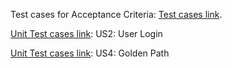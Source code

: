 Test cases for Acceptance Criteria: [Test cases link](https://docs.google.com/presentation/d/1Juyp_n4cJDdD_f9z0WVZCuc-fYmfjX2G76dp6zc73yo/edit#slide=id.p).

[Unit Test cases link](https://docs.google.com/presentation/d/1TagfScQSGnxANNiofocun39AuHrgd7AyF52yo4f-9Hs/edit?usp=sharing): US2: User Login

[Unit Test cases link](https://docs.google.com/presentation/d/10x52hHR83XDLq4-WCmG0HBV3K0iE52E3TLMfm2zOjws/edit?usp=sharing): US4: Golden Path
